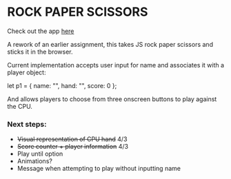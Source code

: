 # ROCK PAPER SCISSORS

Check out the app [here](https://kmmiller418.github.io/rock-paper-scissors/)

A rework of an earlier assignment, this takes JS rock paper scissors and sticks it in the browser.

Current implementation accepts user input for name and associates it with a player object:

let p1 = {
    name: "",
    hand: "",
    score: 0
};

And allows players to choose from three onscreen buttons to play against the CPU.

### Next steps:
* ~~Visual representation of CPU hand~~ 4/3
* ~~Score counter + player information~~ 4/3
* Play until option
* Animations?
* Message when attempting to play without inputting name 


